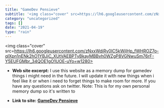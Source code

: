 ```yaml
---
title: "GameDev Pensieve"
subtitle: '<img class="cover" src=https://lh6.googleusercontent.com/zNxxWdiRy0lC5kWjIHp_fWHROZ7o-qlXpn1nENk2hO1...'
category: "uncategorized"
tags: []
date: "2021-04-19"
type: "rain"
---
```

<img class="cover" src=https://lh6.googleusercontent.com/zNxxWdiRy0lC5kWjIHp_fWHROZ7o-qlXpn1nENk2hO1YBJjC_XUtVAEBPTyBkayMBBvh0WZgP8VGNwuSm76rF-Y5EUFGMbr_34QOE1gO1UOE-uYo=w1280>



* **Web site excerpt:** I use this website as a memory dump for gamedev things i might need in the future. I will update it with new things when i feel like it or when i need to forget things to make room for more. If you have any questions ask on twitter.
Note: This is for my own personal memory dump so it's written to

* **Link to site:** **[GameDev Pensieve](https://www.gamedevpensieve.com/main)**